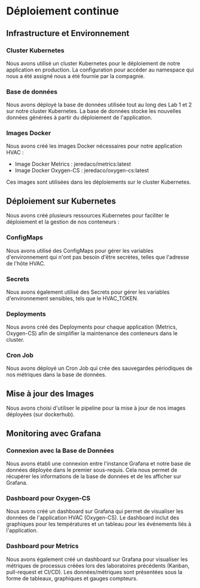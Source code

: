 # Déploiement continue

## Infrastructure et Environnement

### Cluster Kubernetes

Nous avons utilisé un cluster Kubernetes pour le déploiement de notre application en production. La configuration pour accéder au namespace qui nous a été assigné nous a été fournie par la compagnie.

### Base de données

Nous avons déployé la base de données utilisée tout au long des Lab 1 et 2 sur notre cluster Kubernetes. La base de données stocke les nouvelles données générées à partir du déploiement de l'application.

### Images Docker

Nous avons créé les images Docker nécessaires pour notre application HVAC :
- Image Docker Metrics : jeredaco/metrics:latest
- Image Docker Oxygen-CS : jeredaco/oxygen-cs:latest

Ces images sont utilisées dans les déploiements sur le cluster Kubernetes.

## Déploiement sur Kubernetes

Nous avons créé plusieurs ressources Kubernetes pour faciliter le déploiement et la gestion de nos conteneurs :

### ConfigMaps

Nous avons utilisé des ConfigMaps pour gérer les variables d'environnement qui n'ont pas besoin d'être secrètes, telles que l'adresse de l'hôte HVAC.

### Secrets

Nous avons également utilisé des Secrets pour gérer les variables d'environnement sensibles, tels que le HVAC_TOKEN.

### Deployments

Nous avons créé des Deployments pour chaque application (Metrics, Oxygen-CS) afin de simplifier la maintenance des conteneurs dans le cluster.

### Cron Job

Nous avons déployé un Cron Job qui crée des sauvegardes périodiques de nos métriques dans la base de données.

## Mise à jour des Images

Nous avons choisi d'utiliser le pipeline pour la mise à jour de nos images déployées (sur dockerhub).

## Monitoring avec Grafana

### Connexion avec la Base de Données

Nous avons établi une connexion entre l'instance Grafana et notre base de données déployée dans le premier sous-requis. Cela nous permet de récupérer les informations de la base de données et de les afficher sur Grafana.

### Dashboard pour Oxygen-CS

Nous avons créé un dashboard sur Grafana qui permet de visualiser les données de l'application HVAC (Oxygen-CS). Le dashboard inclut des graphiques pour les températures et un tableau pour les événements liés à l'application.

### Dashboard pour Metrics

Nous avons également créé un dashboard sur Grafana pour visualiser les métriques de processus créées lors des laboratoires précédents (Kanban, pull-request et CI/CD). Les données/métriques sont présentées sous la forme de tableaux, graphiques et gauges compteurs.

